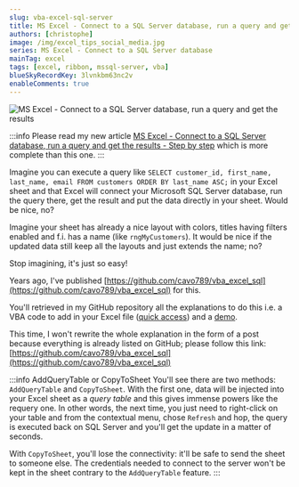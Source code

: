 ```yaml
---
slug: vba-excel-sql-server
title: MS Excel - Connect to a SQL Server database, run a query and get the results
authors: [christophe]
image: /img/excel_tips_social_media.jpg
series: MS Excel - Connect to a SQL Server database
mainTag: excel
tags: [excel, ribbon, mssql-server, vba]
blueSkyRecordKey: 3lvnkbm63nc2v
enableComments: true
---
```

![MS Excel - Connect to a SQL Server database, run a query and get the results](/img/excel_tips_banner.jpg)

:::info
Please read my new article [MS Excel - Connect to a SQL Server database, run a query and get the results - Step by step](/blog/vba-excel-sql-server-part-2) which is more complete than this one.
:::

Imagine you can execute a query like `SELECT customer_id, first_name, last_name, email FROM customers ORDER BY last_name ASC;` in your Excel sheet and that Excel will connect your Microsoft SQL Server database, run the query there, get the result and put the data directly in your sheet. Would be nice, no?

Imagine your sheet has already a nice layout with colors, titles having filters enabled and f.i. has a name (like `rngMyCustomers`). It would be nice if the updated data still keep all the layouts and just extends the name; no?

Stop imagining, it's just so easy!

<!-- truncate -->

Years ago, I've published [https://github.com/cavo789/vba_excel_sql](https://github.com/cavo789/vba_excel_sql) for this.

You'll retrieved in my GitHub repository all the explanations to do this i.e. a VBA code to add in your Excel file ([quick access](https://github.com/cavo789/vba_excel_sql/blob/master/src/SQL2Excel.xlsm/clsData.cls)) and a [demo](https://github.com/cavo789/vba_excel_sql/blob/master/src/SQL2Excel.xlsm/test.bas).

This time, I won't rewrite the whole explanation in the form of a post because everything is already listed on GitHub; please follow this link: [https://github.com/cavo789/vba_excel_sql](https://github.com/cavo789/vba_excel_sql)

:::info AddQueryTable or CopyToSheet
You'll see there are two methods: `AddQueryTable` and `CopyToSheet`. With the first one, data will be injected into your Excel sheet as a *query table* and this gives immense powers like the requery one. In other words, the next time, you just need to right-click on your table and from the contextual menu, chose `Refresh` and hop, the query is executed back on SQL Server and you'll get the update in a matter of seconds.

With `CopyToSheet`, you'll lose the connectivity: it'll be safe to send the sheet to someone else. The credentials needed to connect to the server won't be kept in the sheet contrary to the `AddQueryTable` feature.
:::
